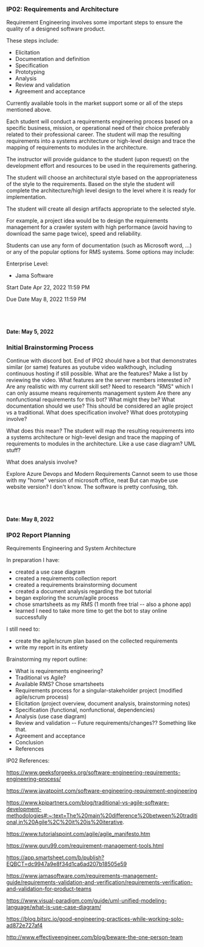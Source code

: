 
### IP02: Requirements and Architecture

Requirement Engineering involves some important steps to ensure the quality of a designed software product. 

These steps include: 
- Elicitation
- Documentation and definition
- Specification
- Prototyping
- Analysis
- Review and validation
- Agreement and acceptance 

Currently available tools in the market support some or all of the steps mentioned above.  

Each student will conduct a requirements engineering process based on a specific business, mission, or operational need of their choice preferably related to their professional career. The student will map the resulting requirements into a systems architecture or high-level design and trace the mapping of requirements to modules in the architecture. 

The instructor will provide guidance to the student (upon request) on the development effort and resources to be used in the requirements gathering.

The student will choose an architectural style based on the appropriateness of the style to the requirements. Based on the style the student will complete the architecture/high level design to the level where it is ready for implementation.

The student will create all design artifacts appropriate to the selected style.

For example, a project idea would be to design the requirements management for a crawler system with high performance (avoid having to download the same page twice), speed and reliability.

Students can use any form of documentation (such as Microsoft word, ...) or any of the popular options for RMS systems. Some options may include:

Enterprise Level:
- Jama Software

Start Date
Apr 22, 2022 11:59 PM

Due Date
May 8, 2022 11:59 PM

<br>
<br>

#### Date: May 5, 2022
### Initial Brainstorming Process

Continue with discord bot.
End of IP02 should have a bot that demonstrates similar (or same) features as youtube video walkthough, including continuous hosting if still possible. 
What are the features? Make a list by reviewing the video. 
What features are the server members interested in? Are any realistic with my current skill set?
Need to research "RMS" which I can only assume means requirements management system 
Are there any nonfunctional requirements for this bot? What might they be?
What documentation should we use? This should be considered an agile project vs a traditional. 
What does specification involve?
What does prototyping involve?

What does this mean?
The student will map the resulting requirements into a systems architecture or high-level design and trace the mapping of requirements to modules in the architecture. 
Like a use case diagram? UML stuff?

What does analysis involve?

Explore Azure Devops and Modern Requirements 
Cannot seem to use those with my "home" version of microsoft office, neat
But can maybe use website version? I don't know. The software is pretty confusing, tbh. 

<br>
<br>

#### Date: May 8, 2022
### IP02 Report Planning

Requirements Engineering and System Architecture

In preparation I have: 
- created a use case diagram
- created a requirements collection report
- created a requirements brainstorming document
- created a document analysis regarding the bot tutorial
- began exploring the scrum/agile process 
- chose smartsheets as my RMS (1 month free trial -- also a phone app)
- learned I need to take more time to get the bot to stay online successfully

I still need to:
- create the agile/scrum plan based on the collected requirements
- write my report in its entirety

Brainstorming my report outline:
- What is requirements engineering?
- Traditional vs Agile?
- Available RMS? Chose smartsheets
- Requirements process for a singular-stakeholder project (modified agile/scrum process)
- Elicitation (project overview, document analysis, brainstorming notes)
- Specification (functional, nonfunctional, dependencies)
- Analysis (use case diagram)
- Review and validation -- Future requirements/changes?? Something like that. 
- Agreement and acceptance 
- Conclusion
- References

IP02 References: 

https://www.geeksforgeeks.org/software-engineering-requirements-engineering-process/

https://www.javatpoint.com/software-engineering-requirement-engineering

https://www.kpipartners.com/blog/traditional-vs-agile-software-development-methodologies#:~:text=The%20main%20difference%20between%20traditional,in%20Agile%2C%20it%20is%20iterative.

https://www.tutorialspoint.com/agile/agile_manifesto.htm

https://www.guru99.com/requirement-management-tools.html

https://app.smartsheet.com/b/publish?EQBCT=dc9947a9e8f34d1ca6ad207b18505e59

https://www.jamasoftware.com/requirements-management-guide/requirements-validation-and-verification/requirements-verification-and-validation-for-product-teams

https://www.visual-paradigm.com/guide/uml-unified-modeling-language/what-is-use-case-diagram/

https://blog.bitsrc.io/good-engineering-practices-while-working-solo-ad872e727af4

http://www.effectiveengineer.com/blog/beware-the-one-person-team



